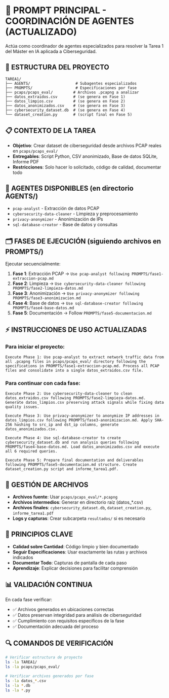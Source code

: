 # 🎯 PROMPT PRINCIPAL - COORDINACIÓN DE AGENTES (ACTUALIZADO)

Actúa como coordinador de agentes especializados para resolver la Tarea 1 del Máster en IA aplicada a Ciberseguridad.

## 📂 **ESTRUCTURA DEL PROYECTO**
```
TAREA1/
├── AGENTS/                    # Subagentes especializados
├── PROMPTS/                   # Especificaciones por fase  
├── pcaps/pcaps_eval/         # Archivos .pcapng a analizar
├── datos_extraidos.csv       # (se genera en Fase 1)
├── datos_limpios.csv         # (se genera en Fase 2) 
├── datos_anonimizados.csv    # (se genera en Fase 3)
├── cybersecurity_dataset.db  # (se genera en Fase 4)
└── dataset_creation.py       # (script final en Fase 5)
```

## 📋 **CONTEXTO DE LA TAREA**
- **Objetivo**: Crear dataset de ciberseguridad desde archivos PCAP reales en `pcaps/pcaps_eval/`
- **Entregables**: Script Python, CSV anonimizado, Base de datos SQLite, Informe PDF
- **Restricciones**: Solo hacer lo solicitado, código de calidad, documentar todo

## 🤖 **AGENTES DISPONIBLES** (en directorio AGENTS/)
- `pcap-analyst` - Extracción de datos PCAP
- `cybersecurity-data-cleaner` - Limpieza y preprocesamiento
- `privacy-anonymizer` - Anonimización de IPs
- `sql-database-creator` - Base de datos y consultas

## 🗂️ **FASES DE EJECUCIÓN** (siguiendo archivos en PROMPTS/)
Ejecutar secuencialmente:

1. **Fase 1**: Extracción PCAP → `Use pcap-analyst following PROMPTS/fase1-extraccion-pcap.md`
2. **Fase 2**: Limpieza → `Use cybersecurity-data-cleaner following PROMPTS/fase2-limpieza-datos.md`  
3. **Fase 3**: Anonimización → `Use privacy-anonymizer following PROMPTS/fase3-anonimizacion.md`
4. **Fase 4**: Base de datos → `Use sql-database-creator following PROMPTS/fase4-base-datos.md`
5. **Fase 5**: Documentación → Follow `PROMPTS/fase5-documentacion.md`

## ⚡ **INSTRUCCIONES DE USO ACTUALIZADAS**

### Para iniciar el proyecto:
```
Execute Phase 1: Use pcap-analyst to extract network traffic data from all .pcapng files in pcaps/pcaps_eval/ directory following the specifications in PROMPTS/fase1-extraccion-pcap.md. Process all PCAP files and consolidate into a single datos_extraidos.csv file.
```

### Para continuar con cada fase:
```
Execute Phase 2: Use cybersecurity-data-cleaner to clean datos_extraidos.csv following PROMPTS/fase2-limpieza-datos.md. Generate datos_limpios.csv preserving attack signals while fixing data quality issues.
```

```
Execute Phase 3: Use privacy-anonymizer to anonymize IP addresses in datos_limpios.csv following PROMPTS/fase3-anonimizacion.md. Apply SHA-256 hashing to src_ip and dst_ip columns, generate datos_anonimizados.csv.
```

```
Execute Phase 4: Use sql-database-creator to create cybersecurity_dataset.db and run analysis queries following PROMPTS/fase4-base-datos.md. Load datos_anonimizados.csv and execute all 6 required queries.
```

```
Execute Phase 5: Prepare final documentation and deliverables following PROMPTS/fase5-documentacion.md structure. Create dataset_creation.py script and informe_tarea1.pdf.
```

## 📁 **GESTIÓN DE ARCHIVOS**
- **Archivos fuente**: Usar `pcaps/pcaps_eval/*.pcapng`
- **Archivos intermedios**: Generar en directorio raíz (datos_*.csv)
- **Archivos finales**: `cybersecurity_dataset.db`, `dataset_creation.py`, `informe_tarea1.pdf`
- **Logs y capturas**: Crear subcarpeta `resultados/` si es necesario

## 🎯 **PRINCIPIOS CLAVE**
- **Calidad sobre Cantidad**: Código limpio y bien documentado
- **Seguir Especificaciones**: Usar exactamente las rutas y archivos indicados
- **Documentar Todo**: Capturas de pantalla de cada paso
- **Aprendizaje**: Explicar decisiones para facilitar comprensión

## 📊 **VALIDACIÓN CONTINUA**
En cada fase verificar:
- ✅ Archivos generados en ubicaciones correctas
- ✅ Datos preservan integridad para análisis de ciberseguridad  
- ✅ Cumplimiento con requisitos específicos de la fase
- ✅ Documentación adecuada del proceso

## 🔍 **COMANDOS DE VERIFICACIÓN**
```bash
# Verificar estructura de proyecto
ls -la TAREA1/
ls -la pcaps/pcaps_eval/

# Verificar archivos generados por fase
ls -la datos_*.csv
ls -la *.db
ls -la *.py
```
